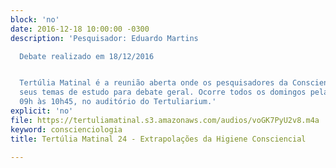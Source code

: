 ```yaml
---
block: 'no'
date: 2016-12-18 10:00:00 -0300
description: 'Pesquisador: Eduardo Martins

  Debate realizado em 18/12/2016


  Tertúlia Matinal é a reunião aberta onde os pesquisadores da Conscienciologia apresentam
  seus temas de estudo para debate geral. Ocorre todos os domingos pela manhã, das
  09h às 10h45, no auditório do Tertuliarium.'
explicit: 'no'
file: https://tertuliamatinal.s3.amazonaws.com/audios/voGK7PyU2v8.m4a
keyword: conscienciologia
title: Tertúlia Matinal 24 - Extrapolações da Higiene Consciencial

---
```

